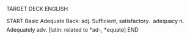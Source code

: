 TARGET DECK
ENGLISH

START
Basic
Adequate
Back: adj. Sufficient, satisfactory.  adequacy n. Adequately adv. [latin: related to *ad-, *equate]
END
